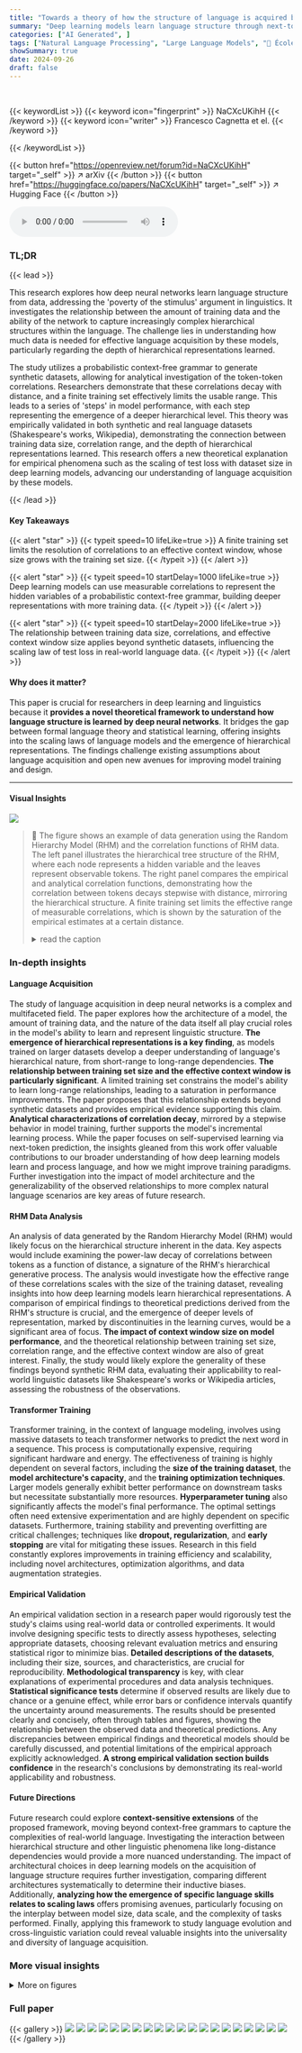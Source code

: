 ```yaml
---
title: "Towards a theory of how the structure of language is acquired by deep neural networks"
summary: "Deep learning models learn language structure through next-token prediction, but the data requirements remain unclear. This paper reveals that the effective context window, determining learning capaci..."
categories: ["AI Generated", ]
tags: ["Natural Language Processing", "Large Language Models", "🏢 École Polytechnique Fédérale de Lausanne",]
showSummary: true
date: 2024-09-26
draft: false
---
```


<br>

{{< keywordList >}}
{{< keyword icon="fingerprint" >}} NaCXcUKihH {{< /keyword >}}
{{< keyword icon="writer" >}} Francesco Cagnetta et el. {{< /keyword >}}
 
{{< /keywordList >}}

{{< button href="https://openreview.net/forum?id=NaCXcUKihH" target="_self" >}}
↗ arXiv
{{< /button >}}
{{< button href="https://huggingface.co/papers/NaCXcUKihH" target="_self" >}}
↗ Hugging Face
{{< /button >}}



<audio controls>
    <source src="https://ai-paper-reviewer.com/NaCXcUKihH/podcast.wav" type="audio/wav">
    Your browser does not support the audio element.
</audio>


### TL;DR


{{< lead >}}

This research explores how deep neural networks learn language structure from data, addressing the 'poverty of the stimulus' argument in linguistics.  It investigates the relationship between the amount of training data and the ability of the network to capture increasingly complex hierarchical structures within the language.  The challenge lies in understanding how much data is needed for effective language acquisition by these models, particularly regarding the depth of hierarchical representations learned.  

The study utilizes a probabilistic context-free grammar to generate synthetic datasets, allowing for analytical investigation of the token-token correlations.  Researchers demonstrate that these correlations decay with distance, and a finite training set effectively limits the usable range. This leads to a series of 'steps' in model performance, with each step representing the emergence of a deeper hierarchical level. This theory was empirically validated in both synthetic and real language datasets (Shakespeare's works, Wikipedia), demonstrating the connection between training data size, correlation range, and the depth of hierarchical representations learned. This research offers a new theoretical explanation for empirical phenomena such as the scaling of test loss with dataset size in deep learning models, advancing our understanding of language acquisition by these models.

{{< /lead >}}


#### Key Takeaways

{{< alert "star" >}}
{{< typeit speed=10 lifeLike=true >}} A finite training set limits the resolution of correlations to an effective context window, whose size grows with the training set size. {{< /typeit >}}
{{< /alert >}}

{{< alert "star" >}}
{{< typeit speed=10 startDelay=1000 lifeLike=true >}} Deep learning models can use measurable correlations to represent the hidden variables of a probabilistic context-free grammar, building deeper representations with more training data. {{< /typeit >}}
{{< /alert >}}

{{< alert "star" >}}
{{< typeit speed=10 startDelay=2000 lifeLike=true >}} The relationship between training data size, correlations, and effective context window size applies beyond synthetic datasets, influencing the scaling law of test loss in real-world language data. {{< /typeit >}}
{{< /alert >}}

#### Why does it matter?
This paper is crucial for researchers in deep learning and linguistics because it **provides a novel theoretical framework to understand how language structure is learned by deep neural networks**.  It bridges the gap between formal language theory and statistical learning, offering insights into the scaling laws of language models and the emergence of hierarchical representations. The findings challenge existing assumptions about language acquisition and open new avenues for improving model training and design.

------
#### Visual Insights



![](https://ai-paper-reviewer.com/NaCXcUKihH/figures_3_1.jpg)

> 🔼 The figure shows an example of data generation using the Random Hierarchy Model (RHM) and the correlation functions of RHM data.  The left panel illustrates the hierarchical tree structure of the RHM, where each node represents a hidden variable and the leaves represent observable tokens. The right panel compares the empirical and analytical correlation functions, demonstrating how the correlation between tokens decays stepwise with distance, mirroring the hierarchical structure. A finite training set limits the effective range of measurable correlations, which is shown by the saturation of the empirical estimates at a certain distance.
> <details>
> <summary>read the caption</summary>
> Figure 1: Left: Example of data generation according to the RHM, with depth L = 3 and branching factor s = 2. Starting from the root with l = 3 and following the arrows, each level-l symbol is replaced with a pair of lower-level symbols, down to the leaves with l = 0. Right: Empirical (coloured) and analytical (black dashed) correlation functions of RHM data, with L = 3, s = 2, v = 32 and m = 8. The stepwise decay mirrors the tree structure of the generative model. Empirical estimates obtained from P examples initially follow the true correlation function, but then saturate due to the sampling noise (coloured dashed). As a result, a finite training set only allows for measuring correlations with the tokens up to a certain distance t*(P). Graphically, t*(P) corresponds to the highest value of t where the empirical estimate matches the true correlation (e.g. 1 for the orange and green curves, 3 for the red curve).
> </details>







### In-depth insights


#### Language Acquisition
The study of language acquisition in deep neural networks is a complex and multifaceted field.  The paper explores how the architecture of a model, the amount of training data, and the nature of the data itself all play crucial roles in the model's ability to learn and represent linguistic structure.  **The emergence of hierarchical representations is a key finding**, as models trained on larger datasets develop a deeper understanding of language's hierarchical nature, from short-range to long-range dependencies.  **The relationship between training set size and the effective context window is particularly significant**.  A limited training set constrains the model's ability to learn long-range relationships, leading to a saturation in performance improvements.  The paper proposes that this relationship extends beyond synthetic datasets and provides empirical evidence supporting this claim. **Analytical characterizations of correlation decay**, mirrored by a stepwise behavior in model training, further supports the model's incremental learning process.  While the paper focuses on self-supervised learning via next-token prediction, the insights gleaned from this work offer valuable contributions to our broader understanding of how deep learning models learn and process language, and how we might improve training paradigms.  Further investigation into the impact of model architecture and the generalizability of the observed relationships to more complex natural language scenarios are key areas of future research.

#### RHM Data Analysis
An analysis of data generated by the Random Hierarchy Model (RHM) would likely focus on the hierarchical structure inherent in the data.  Key aspects would include examining the power-law decay of correlations between tokens as a function of distance, a signature of the RHM's hierarchical generative process. The analysis would investigate how the effective range of these correlations scales with the size of the training dataset, revealing insights into how deep learning models learn hierarchical representations. A comparison of empirical findings to theoretical predictions derived from the RHM's structure is crucial, and the emergence of deeper levels of representation, marked by discontinuities in the learning curves, would be a significant area of focus. **The impact of context window size on model performance**, and the theoretical relationship between training set size, correlation range, and the effective context window are also of great interest.  Finally, the study would likely explore the generality of these findings beyond synthetic RHM data, evaluating their applicability to real-world linguistic datasets like Shakespeare's works or Wikipedia articles, assessing the robustness of the observations.

#### Transformer Training
Transformer training, in the context of language modeling, involves using massive datasets to teach transformer networks to predict the next word in a sequence.  This process is computationally expensive, requiring significant hardware and energy.  The effectiveness of training is highly dependent on several factors, including the **size of the training dataset**, the **model architecture's capacity**, and the **training optimization techniques**. Larger models generally exhibit better performance on downstream tasks but necessitate substantially more resources.  **Hyperparameter tuning** also significantly affects the model's final performance. The optimal settings often need extensive experimentation and are highly dependent on specific datasets.  Furthermore, training stability and preventing overfitting are critical challenges; techniques like **dropout, regularization**, and **early stopping** are vital for mitigating these issues.  Research in this field constantly explores improvements in training efficiency and scalability, including novel architectures, optimization algorithms, and data augmentation strategies.

#### Empirical Validation
An empirical validation section in a research paper would rigorously test the study's claims using real-world data or controlled experiments.  It would involve designing specific tests to directly assess hypotheses, selecting appropriate datasets, choosing relevant evaluation metrics and ensuring statistical rigor to minimize bias.  **Detailed descriptions of the datasets**, including their size, sources, and characteristics, are crucial for reproducibility.  **Methodological transparency** is key, with clear explanations of experimental procedures and data analysis techniques. **Statistical significance tests** determine if observed results are likely due to chance or a genuine effect, while error bars or confidence intervals quantify the uncertainty around measurements.  The results should be presented clearly and concisely, often through tables and figures, showing the relationship between the observed data and theoretical predictions.  Any discrepancies between empirical findings and theoretical models should be carefully discussed, and potential limitations of the empirical approach explicitly acknowledged.  **A strong empirical validation section builds confidence** in the research's conclusions by demonstrating its real-world applicability and robustness.

#### Future Directions
Future research could explore **context-sensitive extensions** of the proposed framework, moving beyond context-free grammars to capture the complexities of real-world language.  Investigating the interaction between hierarchical structure and other linguistic phenomena like long-distance dependencies would provide a more nuanced understanding. The impact of architectural choices in deep learning models on the acquisition of language structure requires further investigation, comparing different architectures systematically to determine their inductive biases.  Additionally, **analyzing how the emergence of specific language skills relates to scaling laws** offers promising avenues, particularly focusing on the interplay between model size, data scale, and the complexity of tasks performed.  Finally, applying this framework to study language evolution and cross-linguistic variation could reveal valuable insights into the universality and diversity of language acquisition.


### More visual insights

<details>
<summary>More on figures
</summary>


![](https://ai-paper-reviewer.com/NaCXcUKihH/figures_4_1.jpg)

> 🔼 The left panel shows stepwise learning curves of depth-3 transformers trained on the Random Hierarchy Model (RHM) dataset.  The steps correspond to the model learning progressively larger sub-trees of the data's hierarchical structure, mirroring the stepwise decay of the correlation function. The right panel demonstrates how limiting the context window size saturates the test loss decay, highlighting the importance of context window size in learning hierarchical structures.
> <details>
> <summary>read the caption</summary>
> Figure 2: Left: Learning curves of depth-3 transformers trained on RHM data with L = 3, s = 2, v = 32 and m = 8 (blue) or 11 (orange, both are averaged over 8 independent realisations of the dataset and initialisations of the network), displaying a stepwise behaviour analogous to the correlation function. The vertical dashed lines mark the characteristic training set sizes Pk at which the correlation with tokens at distances up to t = sk−1 emerge from the sampling noise. Horizontal dashed lines represent (upper bounds on) the cross-entropy of the probability of the last token conditioned on the previous sk−1, suggesting that the steps correspond to the model learning a progressively larger sub-tree of the data structure. Right: Learning curves of transformers for m = 8 and different sizes t of the context window. The saturation of the loss decay due to the finite context window highlights that the decay is entirely due to the ability to leverage a larger portion of the context window.
> </details>



![](https://ai-paper-reviewer.com/NaCXcUKihH/figures_7_1.jpg)

> 🔼 This figure shows the relative sensitivity of the representation of trained depth-4 CNNs to input transformations as a function of training set size. The transformations involve resetting the production rule emanating from a given level-l variable.  The figure demonstrates that the trained representations only encode the relevant level-l symbol when the training set size (P) exceeds a certain threshold (Pe). This threshold, which is determined by the sample complexity, marks the emergence of deeper representations of the data structure in the model.
> <details>
> <summary>read the caption</summary>
> Figure 3: Relative sensitivity re/se of the representation of trained depth-4 CNNs (sketched on the right panels) for input transformations (the affected tokens are indicated by the black horizontal segments on the right panels) corresponding to resetting the production rule emanating from a given level-l variable (l = 1, 2, 3 for top, centre and bottom), as a function of training set size P. Colours represent the layer of the representation, as indicated in the key and by the squares on the right panels. The CNNs are trained on RHM data with L = 4, s = 2, v = 16, m = 4. Vertical dashed lines mark the sample complexities Pe of Eq. 12. The drop of the curves from ~ 1 to ~0 around Pe signals that the trained representations only encode for the relevant level-l symbol when P > Pe.
> </details>



![](https://ai-paper-reviewer.com/NaCXcUKihH/figures_8_1.jpg)

> 🔼 This figure shows the results of experiments on the tiny Shakespeare dataset. The left panels show the test loss of 3-layer transformers trained on (t+1)-character blocks for different context window sizes (t).  The loss saturates at a t-dependent value, indicating that larger context windows improve performance as more information is available. The right panels display empirical correlation estimates for different training set sizes, showing how correlation functions decay with distance,  and how they can collapse when rescaled by sampling noise and characteristic distance.
> <details>
> <summary>read the caption</summary>
> Figure 4: Top, Left: Test losses of 3-layers transformers trained on (t+1)-characters blocks of the tiny-Shakespeare dataset [38] (t as in the key). The saturation of the loss to some t-dependent value indicates that performance improves with P because the model can use information from a larger context window. Top, Right: Empirical estimates Ĉp(t) for different training set sizes P as in the key. The curves initially follow the true correlation C(t) (black dashed), but then saturate due to the sampling noise (coloured dashed). Bottom, Right: The empirical curves CP(t) collapse when rescaling correlations by the sampling noise size P-1/2 and t by the characteristic distance t* (P) ~ P1/2, with z ~ 2.8. Bottom, Left: As predicted by our conjecture, the losses collapse when rescaled according to Eq. 16 with the same z as the correlation functions.
> </details>



![](https://ai-paper-reviewer.com/NaCXcUKihH/figures_14_1.jpg)

> 🔼 The figure displays the results of experiments on the Tiny Shakespeare dataset. The leftmost plot shows the test loss of 3-layer transformers trained on character blocks of variable length. The test loss saturates to a value dependent on the context window size, which is consistent with the conjecture that only relevant information within a P-dependent effective context window can be extracted. The top-right plot shows empirical estimates of correlation functions for different training set sizes P, which initially follow the theoretical correlation function but saturate due to sampling noise. The bottom-right plot demonstrates data collapse of the empirical correlation curves after rescaling them by the sampling noise size and the characteristic distance. The bottom-left plot shows the same data collapse after rescaling the test losses according to the same characteristic distance.
> <details>
> <summary>read the caption</summary>
> Figure 4: Top, Left: Test losses of 3-layers transformers trained on (t+1)-characters blocks of the tiny-Shakespeare dataset [38] (t as in the key). The saturation of the loss to some t-dependent value indicates that performance improves with P because the model can use information from a larger context window. Top, Right: Empirical estimates Ĉp(t) for different training set sizes P as in the key. The curves initially follow the true correlation C(t) (black dashed), but then saturate due to the sampling noise (coloured dashed). Bottom, Right: The empirical curves CP(t) collapse when rescaling correlations by the sampling noise size P-1/2 and t by the characteristic distance t* (P) ~ P1/2, with z ~ 2.8. Bottom, Left: As predicted by our conjecture, the losses collapse when rescaled according to Eq. 16 with the same z as the correlation functions.
> </details>



![](https://ai-paper-reviewer.com/NaCXcUKihH/figures_36_1.jpg)

> 🔼 The figure shows the learning curves of depth-3 transformers and their stepwise behavior. The left panel shows the learning curves when trained with different numbers of production rules. The right panel shows how the loss saturates as the context window increases.
> <details>
> <summary>read the caption</summary>
> Figure 2: Left: Learning curves of depth-3 transformers trained on RHM data with L = 3, s = 2, v = 32 and m = 8 (blue) or 11 (orange, both are averaged over 8 independent realisations of the dataset and initialisations of the network), displaying a stepwise behaviour analogous to the correlation function. The vertical dashed lines mark the characteristic training set sizes Pk at which the correlation with tokens at distances up to t = sk-1 emerge from the sampling noise. Horizontal dashed lines represent (upper bounds on) the cross-entropy of the probability of the last token conditioned on the previous sk-1, suggesting that the steps correspond to the model learning a progressively larger sub-tree of the data structure. Right: Learning curves of transformers for m = 8 and different sizes t of the context window. The saturation of the loss decay due to the finite context window highlights that the decay is entirely due to the ability to leverage a larger portion of the context window.
> </details>



![](https://ai-paper-reviewer.com/NaCXcUKihH/figures_36_2.jpg)

> 🔼 This figure shows the learning curves of depth-3 Convolutional Neural Networks (CNNs) trained on synthetic data generated by the Random Hierarchy Model (RHM). The RHM is a probabilistic context-free grammar model that captures many hierarchical structures found in natural languages.  Different curves represent different values of *m*, which is a parameter in the RHM related to the number of production rules. The left panel displays the learning curves showing a stepwise behaviour. The right panel shows the same data after rescaling *P* (the training set size) with P₁ (the characteristic training set size at which the first step emerges) and *L* (test cross-entropy loss) with L₀ = log v (v is the vocabulary size).  The collapse of the curves in the right panel supports the analytical prediction about the scaling behaviour of P₁ with *m* (the number of production rules).
> <details>
> <summary>read the caption</summary>
> Figure 7: Learning curves of depth-3 CNNs trained on RHM data with L = 3, s = 3, v = 11 and m as in the key. Dashed curves highlight our prediction for the first step. In the right panel, the first step is made to collapse by rescaling P with P₁ and L with L₀ = log v. The collapse confirms our prediction on the behaviour of P₁ with m.
> </details>



![](https://ai-paper-reviewer.com/NaCXcUKihH/figures_37_1.jpg)

> 🔼 This figure displays the learning curves of depth-3 CNNs trained on data generated by the Random Hierarchy Model (RHM) with varying numbers of production rules (m). The left panel shows the learning curves for different values of m, with the dashed lines representing the theoretical predictions. The right panel shows the same data after rescaling the training set size (P) by the predicted sample complexity for the first step (P1) and the test loss (L) by the theoretical loss value at the first step (L0). The collapse of the curves in the right panel confirms the theoretical prediction of the scaling law for P1 with m.
> <details>
> <summary>read the caption</summary>
> Figure 7: Learning curves of depth-3 CNNs trained on RHM data with L = 3, s = 3, v = 11 and m as in the key. Dashed curves highlight our prediction for the first step. In the right panel, the first step is made to collapse by rescaling P with P₁ and L with Lo = log v. The collapse confirms our prediction on the behaviour of P₁ with m.
> </details>



![](https://ai-paper-reviewer.com/NaCXcUKihH/figures_37_2.jpg)

> 🔼 The figure shows the results of experiments on the tiny-Shakespeare dataset. The left panels show the learning curves for different context window sizes, demonstrating how the test loss saturates at a value that depends on the context window size.  The right panels illustrate the correlation functions, showing how they collapse when scaled appropriately, supporting the conjecture that a finite training set limits the resolution of correlations to an effective context window whose size increases with the size of the training set. The bottom panels further demonstrate this scaling behavior, showcasing that the loss curves collapse when rescaled using the theoretically predicted scaling law.
> <details>
> <summary>read the caption</summary>
> Figure 4: Top, Left: Test losses of 3-layers transformers trained on (t+1)-characters blocks of the tiny-Shakespeare dataset [38] (t as in the key). The saturation of the loss to some t-dependent value indicates that performance improves with P because the model can use information from a larger context window. Top, Right: Empirical estimates Ĉp(t) for different training set sizes P as in the key. The curves initially follow the true correlation C(t) (black dashed), but then saturate due to the sampling noise (coloured dashed). Bottom, Right: The empirical curves CP(t) collapse when rescaling correlations by the sampling noise size P-1/2 and t by the characteristic distance t* (P) ~ P1/2, with z ~ 2.8. Bottom, Left: As predicted by our conjecture, the losses collapse when rescaled according to Eq. 16 with the same z as the correlation functions.
> </details>



</details>






### Full paper

{{< gallery >}}
<img src="https://ai-paper-reviewer.com/NaCXcUKihH/1.png" class="grid-w50 md:grid-w33 xl:grid-w25" />
<img src="https://ai-paper-reviewer.com/NaCXcUKihH/2.png" class="grid-w50 md:grid-w33 xl:grid-w25" />
<img src="https://ai-paper-reviewer.com/NaCXcUKihH/3.png" class="grid-w50 md:grid-w33 xl:grid-w25" />
<img src="https://ai-paper-reviewer.com/NaCXcUKihH/4.png" class="grid-w50 md:grid-w33 xl:grid-w25" />
<img src="https://ai-paper-reviewer.com/NaCXcUKihH/5.png" class="grid-w50 md:grid-w33 xl:grid-w25" />
<img src="https://ai-paper-reviewer.com/NaCXcUKihH/6.png" class="grid-w50 md:grid-w33 xl:grid-w25" />
<img src="https://ai-paper-reviewer.com/NaCXcUKihH/7.png" class="grid-w50 md:grid-w33 xl:grid-w25" />
<img src="https://ai-paper-reviewer.com/NaCXcUKihH/8.png" class="grid-w50 md:grid-w33 xl:grid-w25" />
<img src="https://ai-paper-reviewer.com/NaCXcUKihH/9.png" class="grid-w50 md:grid-w33 xl:grid-w25" />
<img src="https://ai-paper-reviewer.com/NaCXcUKihH/10.png" class="grid-w50 md:grid-w33 xl:grid-w25" />
<img src="https://ai-paper-reviewer.com/NaCXcUKihH/11.png" class="grid-w50 md:grid-w33 xl:grid-w25" />
<img src="https://ai-paper-reviewer.com/NaCXcUKihH/12.png" class="grid-w50 md:grid-w33 xl:grid-w25" />
<img src="https://ai-paper-reviewer.com/NaCXcUKihH/13.png" class="grid-w50 md:grid-w33 xl:grid-w25" />
<img src="https://ai-paper-reviewer.com/NaCXcUKihH/14.png" class="grid-w50 md:grid-w33 xl:grid-w25" />
<img src="https://ai-paper-reviewer.com/NaCXcUKihH/15.png" class="grid-w50 md:grid-w33 xl:grid-w25" />
<img src="https://ai-paper-reviewer.com/NaCXcUKihH/16.png" class="grid-w50 md:grid-w33 xl:grid-w25" />
<img src="https://ai-paper-reviewer.com/NaCXcUKihH/17.png" class="grid-w50 md:grid-w33 xl:grid-w25" />
<img src="https://ai-paper-reviewer.com/NaCXcUKihH/18.png" class="grid-w50 md:grid-w33 xl:grid-w25" />
<img src="https://ai-paper-reviewer.com/NaCXcUKihH/19.png" class="grid-w50 md:grid-w33 xl:grid-w25" />
<img src="https://ai-paper-reviewer.com/NaCXcUKihH/20.png" class="grid-w50 md:grid-w33 xl:grid-w25" />
{{< /gallery >}}